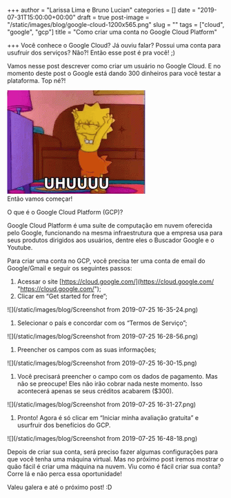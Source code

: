 +++
author = "Larissa Lima e Bruno Lucian"
categories = []
date = "2019-07-31T15:00:00+00:00"
draft = true
post-image = "/static/images/blog/google-cloud-1200x565.png"
slug = ""
tags = ["cloud", "google", "gcp"]
title = "Como criar uma conta no Google Cloud Platform"

+++
Você conhece o Google Cloud? Já ouviu falar? Possui uma conta para usufruir dos serviços? Não?! Então esse post é pra você!  ;)

Vamos nesse post descrever como criar um usuário no Google Cloud.  E no momento deste post o Google está dando 300 dinheiros para você testar a plataforma. Top né?!

![](/static/images/blog/uhul_lisa.gif)  
Então vamos começar!

O que é o Google Cloud Platform (GCP)?

Google Cloud Platform é uma suíte de computação em nuvem oferecida pelo Google, funcionando na mesma infraestrutura que a empresa usa para seus produtos dirigidos aos usuários, dentre eles o Buscador Google e o Youtube.

Para criar uma conta no GCP, você precisa ter uma conta de email do Google/Gmail  e seguir os seguintes passos:

1. Acessar o site [https://cloud.google.com/](https://cloud.google.com/ "https://cloud.google.com/");
2. Clicar em “Get started for free”;

![](/static/images/blog/Screenshot from 2019-07-25 16-35-24.png)

1. Selecionar o país e concordar com os “Termos de Serviço”;

![](/static/images/blog/Screenshot from 2019-07-25 16-28-56.png)

1. Preencher os campos com as suas informações;

![](/static/images/blog/Screenshot from 2019-07-25 16-30-15.png)

1. Você precisará preencher o campo com os dados de pagamento. Mas não se preocupe! Eles não irão cobrar nada neste momento. Isso acontecerá apenas se seus créditos acabarem ($300).

![](/static/images/blog/Screenshot from 2019-07-25 16-31-27.png)

1. Pronto! Agora é só clicar em “Iniciar minha avaliação gratuita” e usurfruir dos benefícios do GCP.

![](/static/images/blog/Screenshot from 2019-07-25 16-48-18.png)

Depois de criar sua conta, será preciso fazer algumas configurações para que você tenha uma máquina virtual. Mas no próximo post iremos mostrar o quão fácil é criar uma máquina na nuvem. Viu como é fácil criar sua conta? Corre lá e não perca essa oportunidade!

Valeu galera e até o próximo post! :D